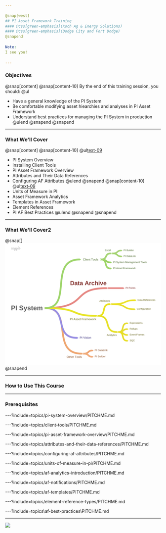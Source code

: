 ```yaml
---

@snap[west]
## PI Asset Framework Training
#### @css[green-emphasis](Koch Ag & Energy Solutions)
#### @css[green-emphasis](Dodge City and Fort Dodge)
@snapend

Note: 
I see you!

---
```


### Objectives
@snap[content]
@snap[content-10]
By the end of this training session, you should:
@ul[](false)
- Have a general knowledge of the PI System
- Be comfortable modifying asset hiearchies and analyses in PI Asset Framework
- Understand best practices for managing the PI System in production
@ulend
@snapend
@snapend
---

### What We'll Cover

@snap[content]
@snap[content-10]
@ul[text-09](false)
- PI System Overview
- Installing Client Tools
- PI Asset Framework Overview
- Attributes and Their Data References
- Configuring AF Attributes
@ulend
@snapend
@snap[content-10]
@ul[text-09](false)
- Units of Measure in PI
- Asset Framework Analytics
- Templates in Asset Framework
- Element References
- PI AF Best Practices
@ulend
@snapend
@snapend

---

### What We'll Cover2
@snap[]
![height=400 width=100%](assets\img\course-outline.png)
@snapend

---

### How to Use This Course


---

### Prerequisites

---?include=topics/pi-system-overview/PITCHME.md

---?include=topics/client-tools/PITCHME.md

---?include=topics/pi-asset-framework-overview/PITCHME.md

---?include=topics/attributes-and-their-data-references/PITCHME.md

---?include=topics/configuring-af-attributes/PITCHME.md

---?include=topics/units-of-measure-in-pi/PITCHME.md

---?include=topics/af-analytics-introduction/PITCHME.md

---?include=topics/af-notifications/PITCHME.md

---?include=topics/af-templates/PITCHME.md

---?include=topics/element-reference-types/PITCHME.md

---?include=topics\af-best-practices\PITCHME.md

---

![](https://www.youtube.com/embed/0iO3Xu0lbTk)
